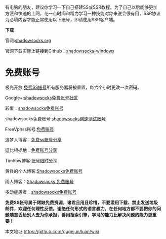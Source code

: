 有电脑的朋友，建议你学习一下自己搭建SS或SSR教程。为了自己以后能够更加方便和快速的上网，花一点时间和精力学习一种技能对你来说会很有用，SSR协议为必填内容才能正常使用以下账号，即请使用SSR客户端。

**下载**

官网:[shadowsocks.org](https://shadowsocks.org/en/index.html)

官网下载实际上链接到Github：[shadowsocks-windows](https://github.com/shadowsocks/shadowsocks-windows/releases)

# 免费账号



极光开放:[免费SS帐号](免费SS帐号)所有服务器将被重置，每六个小时更改一次密码。

Google+:[shadowsocks免费账号社区](https://plus.google.com/communities/104092405342699579599)

彩蛋：[shadowsocks免费账号](https://freessr.xyz/)

shadowsocks免费账号:[shadowsocks网速测试账号](http://sstest.cc/shadowsocks%E5%85%8D%E8%B4%B9%E8%B4%A6%E5%8F%B7/)   

FreeVpnss账号:[免费账号](https://get.freevpnss.me/#)

追梦人博客：[免费ss账号分享](http://dream.ren/ss.html)

逗比根据地：[免费账号分享](https://doub.bid/sszhfx)

Timhbw博客:[账号限时分享](https://www.huangbowei.com/archives/117.html)

黄兵的个人博客:[Shadowsocks免费账号](https://pdf-lib.org/Home/Details/782)

雨人博客：[Shadowsocks 免费账号](http://rainman.me/111.html)

多动症患者：[shadowsocks免费账号](https://www.mvper.cn/11.html)




**免费SS帐号属于稀缺免费资源，诸君且用且珍惜，不要滥用下载、禁止发送垃圾邮件，欢迎任何理性反馈，谢绝任何形式的语言暴力，在任何地方都不要把你的问题随意丢给别人去为你承担，善用搜索引擎，学习的能力比解决问题的能力更重要！**



本文地址:https://github.com/gugejun/luan/wiki




